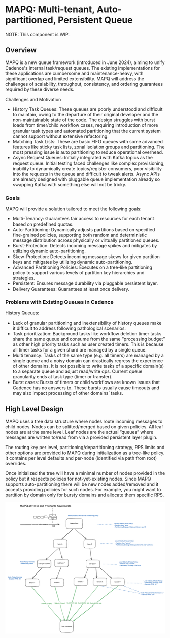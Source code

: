 # MAPQ: Multi-tenant, Auto-partitioned, Persistent Queue

NOTE: This component is WIP.

## Overview

MAPQ is a new queue framework (introduced in June 2024), aiming to unify Cadence's internal task/request queues. The existing implementations for these applications are cumbersome and maintenance-heavy, with significant overlap and limited extensibility.
MAPQ will address the challenges of scalability, throughput, consistency, and ordering guarantees required by these diverse needs.


Challenges and Motivation
- History Task Queues: These queues are poorly understood and difficult to maintain, owing to the departure of their original developer and the non-maintainable state of the code. The design struggles with burst loads from timer/child workflow cases, requiring introduction of more granular task types and automated partitioning that the current system cannot support without extensive refactoring.
- Matching Task Lists: These are basic FIFO queues with some advanced features like sticky task lists, zonal isolation groups and partitioning. The most pressing issue is auto partitioning to reduce operational overhead.
- Async Request Queues: Initially integrated with Kafka topics as the request queue. Initial testing faced challenges like complex provisioning, inability to dynamically create topics/register consumers, poor visibility into the requests in the queue and difficult to tweak alerts. Async APIs are already designed with pluggable queue implementation already so swapping Kafka with something else will not be tricky.


### Goals

MAPQ will provide a solution tailored to meet the following goals:

- Multi-Tenancy: Guarantees fair access to resources for each tenant based on predefined quotas.
- Auto-Partitioning: Dynamically adjusts partitions based on specified fine-grained policies, supporting both random and deterministic message distribution across physically or virtually partitioned queues.
- Burst-Protection: Detects incoming message spikes and mitigates by utilizing dynamic auto-partitioning.
- Skew-Protection: Detects incoming message skews for given partition keys and mitigates by utilizing dynamic auto-partitioning.
- Advanced Partitioning Policies: Executes on a tree-like partitioning policy to support various levels of partition key hierarchies and strategies.
- Persistent: Ensures message durability via pluggable persistent layer.
- Delivery Guarantees: Guarantees at least once delivery.


### Problems with Existing Queues in Cadence

History Queues:

- Lack of granular partitioning and inextensibility of history queues make it difficult to address following pathological scenarios:
- Task prioritization: Background tasks like workflow deletion timer tasks share the same queue and consume from the same “processing budget” as other high priority tasks such as user created timers. This is because all timer tasks for a given shard are managed by a single queue.
- Multi tenancy: Tasks of the same type (e.g. all timers) are managed by a single queue and a noisy domain can drastically regress the experience of other domains. It is not possible to write tasks of a specific domain(s) to a separate queue and adjust read/write qps. Current queue granularity ends at task type (timer or transfer).
- Burst cases: Bursts of timers or child workflows are known issues that Cadence has no answers to. These bursts usually cause timeouts and may also impact processing of other domains’ tasks.

## High Level Design

MAPQ uses a tree data structure where nodes route incoming messages to child nodes. Nodes can be splitted/merged based on given policies. All leaf nodes are at the same level. Leaf nodes are the actual “queues” where messages are written to/read from via a provided persistent layer plugin.

The routing key per level, partitioning/departitioning strategy, RPS limits and other options are provided to MAPQ during initialization as a tree-like policy. It contains per level defaults and per-node (identified via path from root) overrides.

Once initialized the tree will have a minimal number of nodes provided in the policy but it respects policies for not-yet-existing nodes. Since MAPQ supports auto-partitioning there will be new nodes added/removed and it accepts providing policies for such nodes. For example, you might want to partition by domain only for bursty domains and allocate them specific RPS.

![MAPQ tenant burst visualization](../../docs/images/mapq_tenant_burst_visualization.png)
